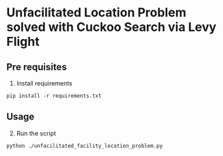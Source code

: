 # Unfacilitated Location Problem solved with Cuckoo Search via Levy Flight

## Pre requisites

1. Install requirements

```
pip install -r requirements.txt
```

## Usage

2. Run the script
```
python ./unfacilitated_facility_location_problem.py
```
